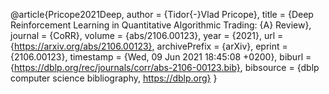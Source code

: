 @article{Pricope2021Deep,
  author    = {Tidor{-}Vlad Pricope},
  title     = {Deep Reinforcement Learning in Quantitative Algorithmic Trading: {A}
               Review},
  journal   = {CoRR},
  volume    = {abs/2106.00123},
  year      = {2021},
  url       = {https://arxiv.org/abs/2106.00123},
  archivePrefix = {arXiv},
  eprint    = {2106.00123},
  timestamp = {Wed, 09 Jun 2021 18:45:08 +0200},
  biburl    = {https://dblp.org/rec/journals/corr/abs-2106-00123.bib},
  bibsource = {dblp computer science bibliography, https://dblp.org}
}